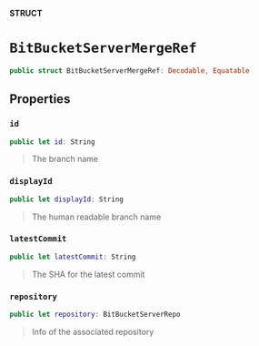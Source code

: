 **STRUCT**

# `BitBucketServerMergeRef`

```swift
public struct BitBucketServerMergeRef: Decodable, Equatable
```

## Properties
### `id`

```swift
public let id: String
```

> The branch name

### `displayId`

```swift
public let displayId: String
```

> The human readable branch name

### `latestCommit`

```swift
public let latestCommit: String
```

> The SHA for the latest commit

### `repository`

```swift
public let repository: BitBucketServerRepo
```

> Info of the associated repository
